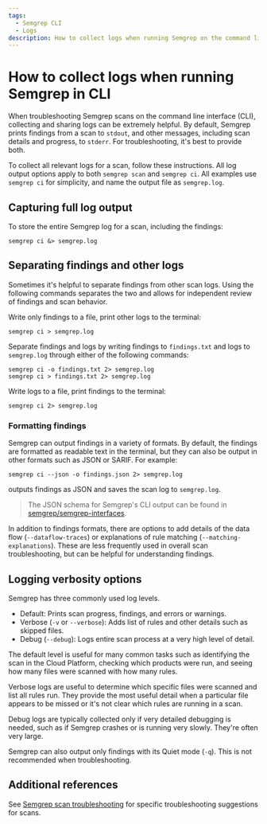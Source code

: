```yaml
---
tags:
  - Semgrep CLI
  - Logs
description: How to collect logs when running Semgrep on the command line.
---
```


# How to collect logs when running Semgrep in CLI

When troubleshooting Semgrep scans on the command line interface (CLI), collecting and sharing logs can be extremely helpful. By default, Semgrep prints findings from a scan to `stdout`, and other messages, including scan details and progress, to `stderr`. For troubleshooting, it's best to provide both.

To collect all relevant logs for a scan, follow these instructions. All log output options apply to both `semgrep scan` and `semgrep ci`. All examples use `semgrep ci` for simplicity, and name the output file as `semgrep.log`.

## Capturing full log output

To store the entire Semgrep log for a scan, including the findings:

```
semgrep ci &> semgrep.log
```

## Separating findings and other logs

Sometimes it's helpful to separate findings from other scan logs. Using the following commands separates the two and allows for independent review of findings and scan behavior.

Write only findings to a file, print other logs to the terminal:

```
semgrep ci > semgrep.log
```

Separate findings and logs by writing findings to `findings.txt` and logs to `semgrep.log` through either of the following commands:

```
semgrep ci -o findings.txt 2> semgrep.log
semgrep ci > findings.txt 2> semgrep.log
```

Write logs to a file, print findings to the terminal:

```
semgrep ci 2> semgrep.log
```

### Formatting findings

Semgrep can output findings in a variety of formats. By default, the findings are formatted as readable text in the terminal, but they can also be output in other formats such as JSON or SARIF. For example:

```
semgrep ci --json -o findings.json 2> semgrep.log
```

outputs findings as JSON and saves the scan log to `semgrep.log`.

> The JSON schema for Semgrep's CLI output can be found in [semgrep/semgrep-interfaces](https://github.com/semgrep/semgrep-interfaces/blob/main/semgrep_output_v1.jsonschema).

In addition to findings formats, there are options to add details of the data flow (`--dataflow-traces`) or explanations of rule matching (`--matching-explanations`). These are less frequently used in overall scan troubleshooting, but can be helpful for understanding findings.

## Logging verbosity options

Semgrep has three commonly used log levels.

* Default: Prints scan progress, findings, and errors or warnings.
* Verbose (`-v` or `--verbose`): Adds list of rules and other details such as skipped files.
* Debug (`--debug`): Logs entire scan process at a very high level of detail.

The default level is useful for many common tasks such as identifying the scan in the Cloud Platform, checking which products were run, and seeing how many files were scanned with how many rules.

Verbose logs are useful to determine which specific files were scanned and list all rules run. They provide the most useful detail when a particular file appears to be missed or it's not clear which rules are running in a scan.

Debug logs are typically collected only if very detailed debugging is needed, such as if Semgrep crashes or is running very slowly. They're often very large.

Semgrep can also output only findings with its Quiet mode (`-q`). This is not recommended when troubleshooting.

## Additional references

See [Semgrep scan troubleshooting](/docs/kb/semgrep-code/semgrep-scan-troubleshooting) for specific troubleshooting suggestions for scans.

